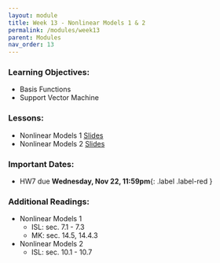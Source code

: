 ```yaml
---
layout: module
title: Week 13 - Nonlinear Models 1 & 2
permalink: /modules/week13
parent: Modules
nav_order: 13
---
```


### Learning Objectives:
* Basis Functions
* Support Vector Machine 


### Lessons:
* Nonlinear Models 1 [Slides]()
* Nonlinear Models 2 [Slides]()

### Important Dates:
* HW7 due **Wednesday, Nov 22, 11:59pm**{: .label .label-red }

### Additional Readings:
* Nonlinear Models 1
    * ISL: sec. 7.1 - 7.3
    * MK: sec. 14.5, 14.4.3
* Nonlinear Models 2
    * ISL: sec. 10.1 - 10.7


